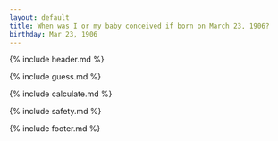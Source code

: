 ```yaml
---
layout: default
title: When was I or my baby conceived if born on March 23, 1906?
birthday: Mar 23, 1906
---
```


{% include header.md %}

{% include guess.md %}

{% include calculate.md %}

{% include safety.md %}

{% include footer.md %}



